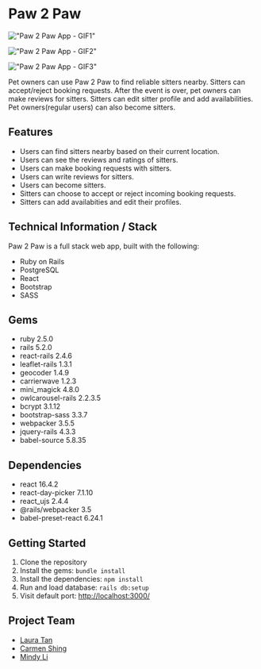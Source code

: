 # Paw 2 Paw 

!["Paw 2 Paw App - GIF1"](https://github.com/Mindyli1120/paw2paw/blob/master/document/paw2paw-1.gif?raw=true)

!["Paw 2 Paw App - GIF2"](https://github.com/Mindyli1120/paw2paw/blob/master/document/paw2paw-2.gif?raw=true)

!["Paw 2 Paw App - GIF3"](https://github.com/Mindyli1120/paw2paw/blob/readme/document/paw2paw-3-updated.gif?raw=true)


Pet owners can use Paw 2 Paw to find reliable sitters nearby. Sitters can accept/reject booking requests. After the event is over, pet owners can make reviews for sitters. Sitters can edit sitter profile and add availabilities. Pet owners(regular users) can also become sitters. 

## Features
- Users can find sitters nearby based on their current location.
- Users can see the reviews and ratings of sitters.
- Users can make booking requests with sitters.
- Users can write reviews for sitters.
- Users can become sitters.
- Sitters can choose to accept or reject incoming booking requests.
- Sitters can add availabities and edit their profiles.

## Technical Information / Stack

Paw 2 Paw is a full stack web app, built with the following:
- Ruby on Rails
- PostgreSQL
- React
- Bootstrap
- SASS

## Gems
- ruby 2.5.0
- rails 5.2.0
- react-rails 2.4.6
- leaflet-rails 1.3.1
- geocoder 1.4.9
- carrierwave 1.2.3
- mini_magick 4.8.0
- owlcarousel-rails 2.2.3.5
- bcrypt 3.1.12
- bootstrap-sass 3.3.7
- webpacker 3.5.5
- jquery-rails 4.3.3
- babel-source 5.8.35

## Dependencies
- react 16.4.2
- react-day-picker 7.1.10
- react_ujs 2.4.4
- @rails/webpacker 3.5
- babel-preset-react 6.24.1

## Getting Started

1. Clone the repository
2. Install the gems: `bundle install`
3. Install the dependencies: `npm install`
4. Run and load database: `rails db:setup`
5. Visit default port: <http://localhost:3000/>

## Project Team <a id=“team”>

- [Laura Tan](https://github.com/lauratan)
- [Carmen Shing](https://github.com/cshing)
- [Mindy Li](https://github.com/Mindyli1120)

